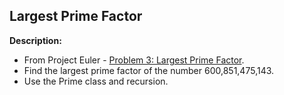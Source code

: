 ## Largest Prime Factor

**Description:**
- From Project Euler - [Problem 3: Largest Prime Factor](https://projecteuler.net/problem=3).
- Find the largest prime factor of the number 600,851,475,143.
- Use the Prime class and recursion.